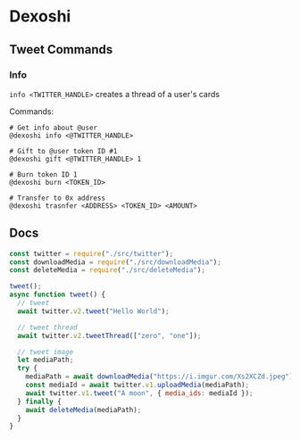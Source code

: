 # Dexoshi

## Tweet Commands

### Info

`info <TWITTER_HANDLE>` creates a thread of a user's cards

Commands:

```
# Get info about @user
@dexoshi info <@TWITTER_HANDLE>

# Gift to @user token ID #1
@dexoshi gift <@TWITTER_HANDLE> 1

# Burn token ID 1
@dexoshi burn <TOKEN_ID>

# Transfer to 0x address
@dexoshi trasnfer <ADDRESS> <TOKEN_ID> <AMOUNT>
```

## Docs

```javascript
const twitter = require("./src/twitter");
const downloadMedia = require("./src/downloadMedia");
const deleteMedia = require("./src/deleteMedia");

tweet();
async function tweet() {
  // tweet
  await twitter.v2.tweet("Hello World");

  // tweet thread
  await twitter.v2.tweetThread(["zero", "one"]);

  // tweet image
  let mediaPath;
  try {
    mediaPath = await downloadMedia("https://i.imgur.com/Xs2XCZd.jpeg");
    const mediaId = await twitter.v1.uploadMedia(mediaPath);
    await twitter.v1.tweet("A moon", { media_ids: mediaId });
  } finally {
    await deleteMedia(mediaPath);
  }
}
```
